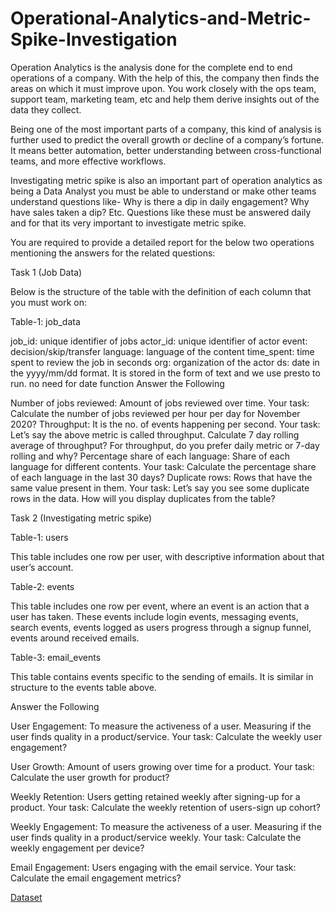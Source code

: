 # Operational-Analytics-and-Metric-Spike-Investigation



Operation Analytics is the analysis done for the complete end to end operations of a company. With the help of this, the company then finds the areas on which it must improve upon. You work closely with the ops team, support team, marketing team, etc and help them derive insights out of the data they collect.

Being one of the most important parts of a company, this kind of analysis is further used to predict the overall growth or decline of a company’s fortune. It means better automation, better understanding between cross-functional teams, and more effective workflows.

Investigating metric spike is also an important part of operation analytics as being a Data Analyst you must be able to understand or make other teams understand questions like- Why is there a dip in daily engagement? Why have sales taken a dip? Etc. Questions like these must be answered daily and for that its very important to investigate metric spike.



You are required to provide a detailed report for the below two operations mentioning the answers for the related questions:

Task 1 (Job Data)

Below is the structure of the table with the definition of each column that you must work on:

Table-1: job_data

job_id: unique identifier of jobs
actor_id: unique identifier of actor
event: decision/skip/transfer
language: language of the content
time_spent: time spent to review the job in seconds
org: organization of the actor
ds: date in the yyyy/mm/dd format. It is stored in the form of text and we use presto to run. no need for date function
Answer the Following

Number of jobs reviewed: Amount of jobs reviewed over time.
Your task: Calculate the number of jobs reviewed per hour per day for November 2020?
Throughput: It is the no. of events happening per second.
Your task: Let’s say the above metric is called throughput. Calculate 7 day rolling average of throughput? For throughput, do you prefer daily metric or 7-day rolling and why?
Percentage share of each language: Share of each language for different contents.
Your task: Calculate the percentage share of each language in the last 30 days?
Duplicate rows: Rows that have the same value present in them.
Your task: Let’s say you see some duplicate rows in the data. How will you display duplicates from the table?

Task 2 (Investigating metric spike)


Table-1: users

This table includes one row per user, with descriptive information about that user’s account.

Table-2: events

This table includes one row per event, where an event is an action that a user has taken. These events include login events, messaging events, search events, events logged as users progress through a signup funnel, events around received emails.

Table-3: email_events

This table contains events specific to the sending of emails. It is similar in structure to the events table above.

Answer the Following

User Engagement: To measure the activeness of a user. Measuring if the user finds quality in a product/service.
Your task: Calculate the weekly user engagement?

User Growth: Amount of users growing over time for a product.
Your task: Calculate the user growth for product?

Weekly Retention: Users getting retained weekly after signing-up for a product.
Your task: Calculate the weekly retention of users-sign up cohort?

Weekly Engagement: To measure the activeness of a user. Measuring if the user finds quality in a product/service weekly.
Your task: Calculate the weekly engagement per device?

Email Engagement: Users engaging with the email service.
Your task: Calculate the email engagement metrics?


[Dataset](https://drive.google.com/drive/folders/11xy8X0v4iKiwfQItXi15qBnAGMGdGMl_?usp=share_link)

